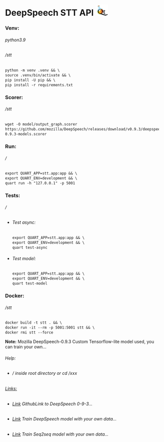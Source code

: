 DeepSpeech STT API ![](static/images/logo.png)
==================
### Venv:
###### python3.9
###### /stt
```
python -m venv .venv && \
source .venv/bin/activate && \
pip install -U pip && \
pip install -r requirements.txt
```
### Scorer:
###### /stt
```
wget -O model/output_graph.scorer https://github.com/mozilla/DeepSpeech/releases/download/v0.9.3/deepspeech-0.9.3-models.scorer
```
### Run:
###### /
```
export QUART_APP=stt.app:app && \
export QUART_ENV=development && \
quart run -h "127.0.0.1" -p 5001
```
### Tests:
###### /
- ###### Test async:
    ````
    export QUART_APP=stt.app:app && \
    export QUART_ENV=development && \
    quart test-async
    ````
- ###### Test model:
    ````
    export QUART_APP=stt.app:app && \
    export QUART_ENV=development && \
    quart test-model
    ````  
### Docker:
###### /stt
```
docker build -t stt . && \
docker run -it --rm -p 5001:5001 stt && \
docker rmi stt --force
```
**Note:** 
Mozilla DeepSpeech-0.9.3
Custom Tensorflow-lite model used, you can train your own...
###### Help:
- ###### / inside root directory or cd /xxx  
###### [Links:]()
- ###### [Link](https://github.com/mozilla/DeepSpeech/releases/tag/v0.9.3) GithubLink to DeepSpeech 0-9-3...
- ###### [Link](https://github.com/Martin1403/STT-Tensorflow1.15.x-DeepSpeech) Train DeepSpeech model with your own data...
- ###### [Link](https://github.com/Martin1403/Tensorflow1.15.x-MemoryNetwork) Train Seq2seq model with your own data...